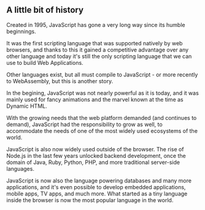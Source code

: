 ## A little bit of history
Created in 1995, JavaScript has gone a very long way since its humble beginnings.

It was the first scripting language that was supported natively by web browsers, and thanks to this it gained a competitive advantage over any other language and today it's still the only scripting language that we can use to build Web Applications.

Other languages exist, but all must compile to JavaScript - or more recently to WebAssembly, but this is another story.

In the begining, JavaScript was not nearly powerful as it is today, and it was mainly used for fancy animations and the marvel known at the time as Dynamic HTML.

With the growing needs that the web platform demanded (and continues to demand), JavaScript had the responsibility to grow as well, to accommodate the needs of one of the most widely used ecosystems of the world.

JavaScript is also now widely used outside of the browser. The rise of Node.js in the last few years unlocked backend development, once the domain of Java, Ruby, Python, PHP, and more traditional server-side languages.

JavaScript is now also the language powering databases and many more applications, and it's even possible to develop embedded applications, mobile apps, TV apps, and much more. What started as a tiny language inside the browser is now the most popular language in the world.